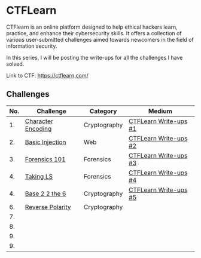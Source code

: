 # CTFLearn

CTFlearn is an online platform designed to help ethical hackers learn, practice, and enhance their cybersecurity skills. It offers a collection of various user-submitted challenges aimed towards newcomers in the field of information security.

In this series, I will be posting the write-ups for all the challenges I have solved. 

Link to CTF: https://ctflearn.com/

## Challenges

|No. |Challenge            |Category      |Medium                              |
|----|---------------------|--------------|------------------------------------|
|1.  |<a href="https://github.com/sai-kantamuneni/CTFLearn-Walkthroughs/tree/main/Cryptography/Character%20Encoding">Character Encoding</a>|Cryptography|<a href="https://medium.com/@sai.kantamuneni/ctflearn-write-ups-1-character-encoding-ab9ec032519b">CTFLearn Write-ups #1</a>|
|2.  |<a href="https://github.com/sai-kantamuneni/CTFLearn-Walkthroughs/tree/main/Web/Basic%20Injection">Basic Injection</a>|Web|<a href="https://medium.com/@sai.kantamuneni/ctflearn-write-ups-2-basic-injection-be268dfa1161">CTFLearn Write-ups #2</a>|
|3.  |<a href="https://github.com/sai-kantamuneni/CTFLearn-Walkthroughs/tree/main/Forensics/Forensics%20101">Forensics 101</a>|Forensics|<a href="https://medium.com/@sai.kantamuneni/186e1902181e">CTFLearn Write-ups #3</a>|
|4.  |<a href="https://github.com/sai-kantamuneni/CTFLearn-Walkthroughs/tree/main/Forensics/Taking%20LS">Taking LS</a>|Forensics|<a href="https://medium.com/@sai.kantamuneni/ctflearn-write-ups-4-taking-ls-0a799e860563">CTFLearn Write-ups #4</a>|
|4.  |<a href="https://github.com/sai-kantamuneni/CTFLearn-Walkthroughs/tree/main/Cryptography/Base%202%202%20the%206">Base 2 2 the 6</a>|Cryptography|<a href="https://medium.com/@sai.kantamuneni/b745b3981527">CTFLearn Write-ups #5</a>|
|6.  |<a href="https://github.com/sai-kantamuneni/CTFLearn-Walkthroughs/tree/main/Cryptography/Reverse%20Polarity">Reverse Polarity</a>|Cryptography|<a href=""></a>|
|7.  |<a href=""></a>||<a href=""></a>|
|8.  |<a href=""></a>||<a href=""></a>|
|9.  |<a href=""></a>||<a href=""></a>|
|9.  |<a href=""></a>||<a href=""></a>|
